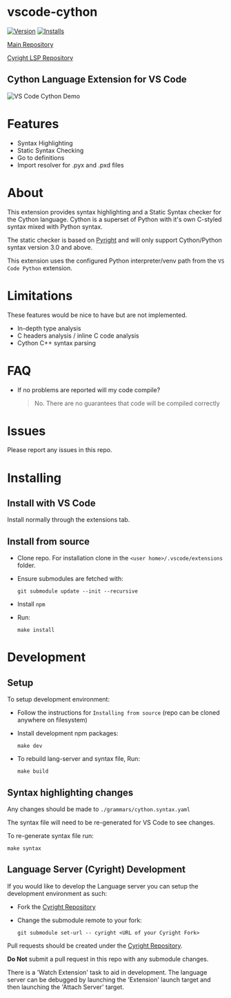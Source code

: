 # vscode-cython

[![Version](https://vsmarketplacebadge.apphb.com/version/ktnrg45.vscode-cython.svg)](https://marketplace.visualstudio.com/items?itemName=ktnrg45.vscode-cython) [![Installs](https://vsmarketplacebadge.apphb.com/installs-short/ktnrg45.vscode-cython.svg)](https://marketplace.visualstudio.com/items?itemName=ktnrg45.vscode-cython)

[Main Repository](https://github.com/ktnrg45/vs-code-cython)

[Cyright LSP Repository](https://github.com/ktnrg45/cyright)

## Cython Language Extension for VS Code

![VS Code Cython Demo](https://github.com/ktnrg45/vs-code-cython/raw/master/assets/demo.gif)

# Features

- Syntax Highlighting
- Static Syntax Checking
- Go to definitions
- Import resolver for .pyx and .pxd files

# About

This extension provides syntax highlighting and a Static Syntax checker for the Cython language.
Cython is a superset of Python with it's own C-styled syntax mixed with Python syntax.

The static checker is based on [Pyright](https://github.com/microsoft/pyright) and will only support Cython/Python syntax version 3.0 and above.

This extension uses the configured Python interpreter/venv path from the `VS Code Python` extension.

# Limitations

These features would be nice to have but are not implemented.

- In-depth type analysis
- C headers analysis / inline C code analysis
- Cython C++ syntax parsing

# FAQ

- If no problems are reported will my code compile?

  > No. There are no guarantees that code will be compiled correctly

# Issues

Please report any issues in this repo.

# Installing

## Install with VS Code

Install normally through the extensions tab.

## Install from source

- Clone repo. For installation clone in the `<user home>/.vscode/extensions` folder.

- Ensure submodules are fetched with:

  ```
  git submodule update --init --recursive

  ```

- Install `npm`
- Run:
  ```
  make install
  ```

# Development

## Setup

To setup development environment:

- Follow the instructions for `Installing from source` (repo can be cloned anywhere on filesystem)

- Install development npm packages:

  ```
  make dev
  ```

- To rebuild lang-server and syntax file, Run:

  ```
  make build
  ```

## Syntax highlighting changes

Any changes should be made to `./grammars/cython.syntax.yaml`

The syntax file will need to be re-generated for VS Code to see changes.

To re-generate syntax file run:

```
make syntax
```

## Language Server (Cyright) Development

If you would like to develop the Language server you can setup the development environment as such:

- Fork the [Cyright Repository](https://github.com/ktnrg45/cyright)

- Change the submodule remote to your fork:
  ```
  git submodule set-url -- cyright <URL of your Cyright Fork>
  ```

Pull requests should be created under the [Cyright Repository](https://github.com/ktnrg45/cyright).

**Do Not** submit a pull request in this repo with any submodule changes.

There is a 'Watch Extension' task to aid in development.
The language server can be debugged by launching the 'Extension' launch target and then launching the 'Attach Server' target.
